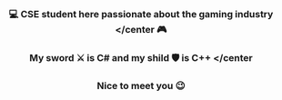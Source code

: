 
### <center> 💻 CSE student here passionate about the gaming industry </center 🎮
### <center> My sword ⚔️ is C# and my shild 🛡️ is C++ </center
### <center> Nice to meet you 😉 </center>
<!--
**ClaudiuChelcea/ClaudiuChelcea** is a ✨ _special_ ✨ repository because its `README.md` (this file) appears on your GitHub profile.

Here are some ideas to get you started:

- 🔭 I’m currently working on ...
- 🌱 I’m currently learning ...
- 👯 I’m looking to collaborate on ...
- 🤔 I’m looking for help with ...
- 💬 Ask me about ...
- 📫 How to reach me: ...
- 😄 Pronouns: ...
- ⚡ Fun fact: ...
-->
